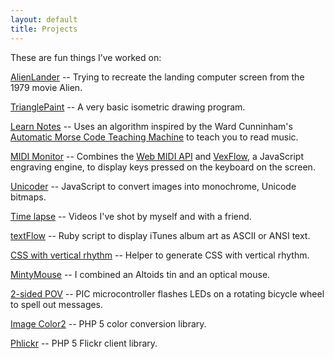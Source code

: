 ```yaml
---
layout: default
title: Projects
---
```

These are fun things I’ve worked on:

[AlienLander](https://github.com/drewish/AlienLander) -- Trying to recreate the
landing computer screen from the 1979 movie Alien.

[TrianglePaint](https://github.com/drewish/TrianglePaint) -- A very basic
isometric drawing program.

[Learn Notes](/projects/notes) -- Uses an algorithm inspired by the Ward
Cunninham's [Automatic Morse Code Teaching Machine](http://c2.com/morse/) to
teach you to read music.

[MIDI Monitor](/projects/midi-monitor) -- Combines the [Web MIDI API](http://www.w3.org/TR/webmidi/)
and [VexFlow](http://www.vexflow.com/docs/tutorial.html), a JavaScript engraving
engine, to display keys pressed on the keyboard on the screen.

[Unicoder](/projects/unicoder) -- JavaScript to convert images into monochrome,
Unicode bitmaps.

[Time lapse](/projects/time-lapse/) -- Videos I've shot
by myself and with a friend.

[textFlow](/projects/textFlow/) -- Ruby script to display iTunes album art as
ASCII or ANSI text.

[CSS with vertical rhythm](/tools/vertical-rhythm/) -- Helper to generate CSS
with vertical rhythm.

[MintyMouse](https://www.flickr.com/photos/drewish/sets/72157649736835306/) --
I combined an Altoids tin and an optical mouse.

[2-sided POV](/projects/2-sided-pov/) -- PIC microcontroller flashes LEDs on
a rotating bicycle wheel to spell out messages.

[Image Color2](/projects/pear/Image_Color2) -- PHP 5 color conversion library.

[Phlickr](/projects/phlickr/) -- PHP 5 Flickr client library.

